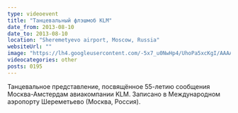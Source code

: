```yaml
---
type: videoevent
title: "Танцевальный флэшмоб KLM"
date_from: 2013-08-10
date_to: 2013-08-10
location: "Sheremetyevo airport, Moscow, Russia"
websiteUrl: ""
image: "https://lh4.googleusercontent.com/-5x7_u0NwHp4/UhoPa5xcKgI/AAAAAAAAZ_0/K_p49CXHwbY/s1600/dsc00830.picasaweb.jpg"
videocategories: other
posts: 0195
---
```


Танцевальное представление, посвящённое 55-летию сообщения Москва-Амстердам авиакомпании KLM. Записано в Международном аэропорту Шереметьево (Москва, Россия).
